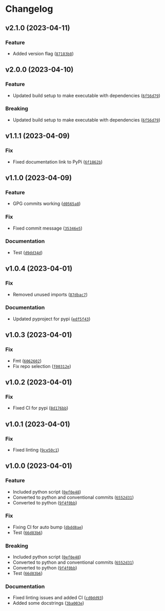 # Changelog

<!--next-version-placeholder-->

## v2.1.0 (2023-04-11)
### Feature
* Added version flag ([`87183b8`](https://github.com/tjtharrison/gpush/commit/87183b8f532377255e7742260ef8c6243c921d2a))

## v2.0.0 (2023-04-10)
### Feature
* Updated build setup to make executable with dependencies ([`6f56d79`](https://github.com/tjtharrison/gpush/commit/6f56d792379007f2e6bd40054633b4fc3ab99ac5))

### Breaking
* Updated build setup to make executable with dependencies ([`6f56d79`](https://github.com/tjtharrison/gpush/commit/6f56d792379007f2e6bd40054633b4fc3ab99ac5))

## v1.1.1 (2023-04-09)
### Fix
* Fixed documentation link to PyPi ([`6f1862b`](https://github.com/tjtharrison/gpush/commit/6f1862bb24b38f6f96f1092f6bae3d81284539e5))

## v1.1.0 (2023-04-09)
### Feature
* GPG commits working ([`d0565a8`](https://github.com/tjtharrison/gpush/commit/d0565a8eaab7147d933e7d4dc55d0477b39e2695))

### Fix
* Fixed commit message ([`35346e5`](https://github.com/tjtharrison/gpush/commit/35346e5fe30dc27b8bddab382a30e1113b9419b0))

### Documentation
* Test ([`d9dd34d`](https://github.com/tjtharrison/gpush/commit/d9dd34d4f5a48609a8aac8cca529e3c40bbc3f5a))

## v1.0.4 (2023-04-01)
### Fix
* Removed unused imports ([`87dbac7`](https://github.com/tjtharrison/gpush/commit/87dbac7069dd2fb4e74999b006fc6a49200c1369))

### Documentation
* Updated pyproject for pypi ([`edf5f43`](https://github.com/tjtharrison/gpush/commit/edf5f437864f50d6c032190db5c005ed442900a7))

## v1.0.3 (2023-04-01)
### Fix
* Fmt ([`6062602`](https://github.com/tjtharrison/gpush/commit/606260259144e8d6d519f8a8cf8d4f4fde108831))
* Fix repo selection ([`f00312e`](https://github.com/tjtharrison/gpush/commit/f00312e84eeffaca416f2d3a65e11910791e30f9))

## v1.0.2 (2023-04-01)
### Fix
* Fixed CI for pypi ([`8d176bb`](https://github.com/tjtharrison/gpush/commit/8d176bbb131b3015da83c42cd6f45956151b4d6f))

## v1.0.1 (2023-04-01)
### Fix
* Fixed linting ([`9ce50c1`](https://github.com/tjtharrison/gpush/commit/9ce50c19a2f61e7a144fc8c654a66c24d937b2a0))

## v1.0.0 (2023-04-01)
### Feature
* Included python script ([`0ef0e48`](https://github.com/tjtharrison/gpush/commit/0ef0e485c2968b16d9e7bfd9736ac119da1b89f0))
* Converted to python and conventional commits ([`6552d31`](https://github.com/tjtharrison/gpush/commit/6552d3110a112029de04e0fd856e072ba6d59057))
* Converted to python ([`9f4f0bb`](https://github.com/tjtharrison/gpush/commit/9f4f0bb8299339e55b601b81231925f7d0c44222))

### Fix
* Fixing CI for auto bump ([`dbdd8ae`](https://github.com/tjtharrison/gpush/commit/dbdd8ae634664092e4c31c9e4b9a3ee189e43325))
* Test ([`66d83b6`](https://github.com/tjtharrison/gpush/commit/66d83b6b04496785155de796f77a74f1d75e8f8d))

### Breaking
* Included python script ([`0ef0e48`](https://github.com/tjtharrison/gpush/commit/0ef0e485c2968b16d9e7bfd9736ac119da1b89f0))
* Converted to python and conventional commits ([`6552d31`](https://github.com/tjtharrison/gpush/commit/6552d3110a112029de04e0fd856e072ba6d59057))
* Converted to python ([`9f4f0bb`](https://github.com/tjtharrison/gpush/commit/9f4f0bb8299339e55b601b81231925f7d0c44222))
* Test ([`66d83b6`](https://github.com/tjtharrison/gpush/commit/66d83b6b04496785155de796f77a74f1d75e8f8d))

### Documentation
* Fixed linting issues and added CI ([`cd0dd93`](https://github.com/tjtharrison/gpush/commit/cd0dd93c5c11843fe21eed8e3eae6676d4ec44b3))
* Added some docstrings ([`3ba003e`](https://github.com/tjtharrison/gpush/commit/3ba003e4417aed8cca2abacbf9bda1a7a249d3e7))

